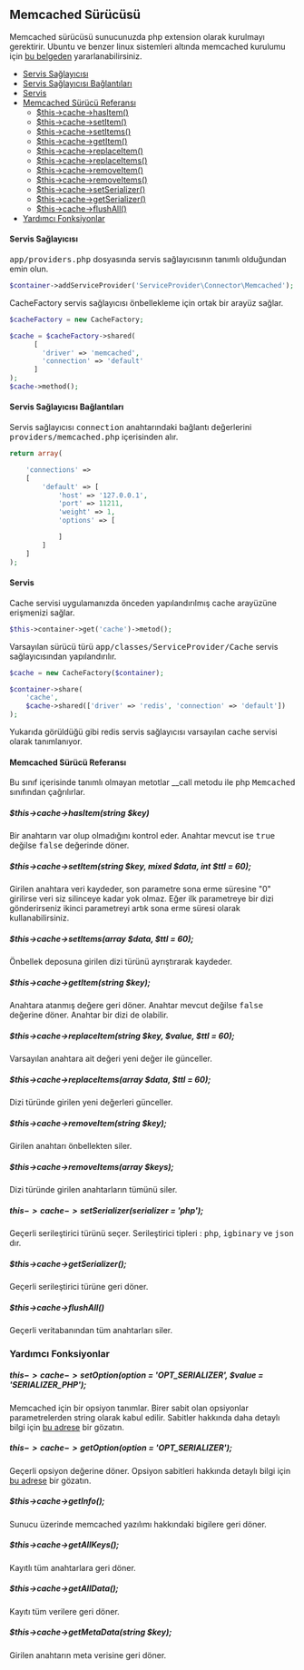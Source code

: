 
## Memcached Sürücüsü

Memcached sürücüsü sunucunuzda php extension olarak kurulmayı gerektirir. Ubuntu ve benzer linux sistemleri altında memcached kurulumu için <a href="https://github.com/obullo/warmup/tree/master/Memcached" target="_blank">bu belgeden</a> yararlanabilirsiniz.

<ul>
<li><a href="#service-provider">Servis Sağlayıcısı</a></li>
<li><a href="#service-provider-connections">Servis Sağlayıcısı Bağlantıları</a></li>
<li><a href="#service">Servis</a></li>
<li>
    <a href="#memcached-reference">Memcached Sürücü Referansı</a>
    <ul>
        <li><a href="#memcached-hasItem">$this->cache->hasItem()</a></li>
        <li><a href="#memcached-setItem">$this->cache->setItem()</a></li>
        <li><a href="#memcached-setItems">$this->cache->setItems()</a></li>
        <li><a href="#memcached-getItem">$this->cache->getItem()</a></li>
        <li><a href="#memcached-replaceItem">$this->cache->replaceItem()</a></li>
        <li><a href="#memcached-replaceItems">$this->cache->replaceItems()</a></li>
        <li><a href="#memcached-removeItem">$this->cache->removeItem()</a></li>
        <li><a href="#memcached-removeItems">$this->cache->removeItems()</a></li>
        <li><a href="#memcached-setSerializer">$this->cache->setSerializer()</a></li>
        <li><a href="#memcached-getSerializer">$this->cache->getSerializer()</a></li>
        <li><a href="#memcached-flushAll">$this->cache->flushAll()</a></li>
    </ul>
</li>

<li><a href="#helper-methods">Yardımcı Fonksiyonlar</a></li>
</ul>

<a name="service-provider"></a>

#### Servis Sağlayıcısı

<kbd>app/providers.php</kbd> dosyasında servis sağlayıcısının tanımlı olduğundan emin olun.

```php
$container->addServiceProvider('ServiceProvider\Connector\Memcached');
```

CacheFactory servis sağlayıcısı önbellekleme için ortak bir arayüz sağlar.

```php
$cacheFactory = new CacheFactory;

$cache = $cacheFactory->shared(
      [
        'driver' => 'memcached', 
        'connection' => 'default'
      ]
);
$cache->method();
```

<a name="service-provider-connections"></a>

#### Servis Sağlayıcısı Bağlantıları

Servis sağlayıcısı <kbd>connection</kbd> anahtarındaki bağlantı değerlerini <kbd>providers/memcached.php</kbd> içerisinden alır.

```php
return array(

    'connections' => 
    [
        'default' => [
            'host' => '127.0.0.1',
            'port' => 11211,
            'weight' => 1,
            'options' => [

            ]
        ]
    ]
);
```

<a name="service"></a>

#### Servis

Cache servisi uygulamanızda önceden yapılandırılmış cache arayüzüne erişmenizi sağlar.

```php
$this->container->get('cache')->metod();
```

Varsayılan sürücü türü <kbd>app/classes/ServiceProvider/Cache</kbd> servis sağlayıcısından yapılandırılır.

```php
$cache = new CacheFactory($container);

$container->share(
    'cache',
    $cache->shared(['driver' => 'redis', 'connection' => 'default'])
);
```

Yukarıda görüldüğü gibi redis servis sağlayıcısı varsayılan cache servisi olarak tanımlanıyor.

<a name="memcached-reference"></a>

#### Memcached Sürücü Referansı

Bu sınıf içerisinde tanımlı olmayan metotlar __call metodu ile php <kbd>Memcached</kbd> sınıfından çağrılırlar.

<a name="memcached-hasItem"></a>

##### $this->cache->hasItem(string $key)

Bir anahtarın var olup olmadığını kontrol eder. Anahtar mevcut ise <kbd>true</kbd> değilse <kbd>false</kbd> değerinde döner.

<a name="memcached-setItem"></a>

##### $this->cache->setItem(string $key, mixed $data, int $ttl = 60);

Girilen anahtara veri kaydeder, son parametre sona erme süresine "0" girilirse veri siz silinceye kadar yok olmaz. Eğer ilk parametreye bir dizi gönderirseniz ikinci parametreyi artık sona erme süresi olarak kullanabilirsiniz.

<a name="memcached-setItems"></a>

##### $this->cache->setItems(array $data, $ttl = 60);

Önbellek deposuna girilen dizi türünü ayrıştırarak kaydeder.

<a name="memcached-getItem"></a>

##### $this->cache->getItem(string $key);

Anahtara atanmış değere geri döner. Anahtar mevcut değilse <kbd>false</kbd> değerine döner. Anahtar bir dizi de olabilir.

<a name="memcached-replaceItem"></a>

##### $this->cache->replaceItem(string $key, $value, $ttl = 60);

Varsayılan anahtara ait değeri yeni değer ile günceller.

<a name="memcached-replaceItems"></a>

##### $this->cache->replaceItems(array $data, $ttl = 60);

Dizi türünde girilen yeni değerleri günceller.

<a name="memcached-removeItem"></a>

##### $this->cache->removeItem(string $key);

Girilen anahtarı önbellekten siler.

<a name="memcached-removeItems"></a>

##### $this->cache->removeItems(array $keys);

Dizi türünde girilen anahtarların tümünü siler.

<a name="memcached-setSerializer"></a>

##### $this->cache->setSerializer($serializer = 'php');

Geçerli serileştirici türünü seçer. Serileştirici tipleri : <kbd>php</kbd>, <kbd>igbinary</kbd> ve <kbd>json</kbd> dır.

<a name="memcached-getSerializer"></a>

##### $this->cache->getSerializer();

Geçerli serileştirici türüne geri döner.

<a name="memcached-flushAll"></a>

##### $this->cache->flushAll()

Geçerli veritabanından tüm anahtarları siler.

<a name="helper-methods"></a>

### Yardımcı Fonksiyonlar

<a name="memcached-setOption"></a>

##### $this->cache->setOption($option = 'OPT_SERIALIZER', $value = 'SERIALIZER_PHP');

Memcached için bir opsiyon tanımlar. Birer sabit olan opsiyonlar parametrelerden string olarak kabul edilir. Sabitler hakkında daha detaylı bilgi için <a href="http://www.php.net/
manual/en/memcached.constants.php">bu adrese</a> bir gözatın.

<a name="memcached-getOption"></a>

##### $this->cache->getOption($option = 'OPT_SERIALIZER');

Geçerli opsiyon değerine döner. Opsiyon sabitleri hakkında detaylı bilgi için <a href="http://www.php.net/manual/en/memcached.constants.php">bu adrese</a> bir gözatın.

<a name="memcached-getInfo"></a>

##### $this->cache->getInfo();

Sunucu üzerinde memcached yazılımı hakkındaki bigilere geri döner.

<a name="memcached-getAllKeys"></a>

##### $this->cache->getAllKeys();

Kayıtlı tüm anahtarlara geri döner.

<a name="memcached-getAllData"></a>

##### $this->cache->getAllData();

Kayıtı tüm verilere geri döner.

<a name="memcached-getMetaData"></a>

##### $this->cache->getMetaData(string $key);

Girilen anahtarın meta verisine geri döner.